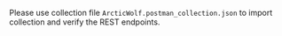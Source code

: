 Please use collection file ``ArcticWolf.postman_collection.json`` to import collection 
and verify the REST endpoints.
